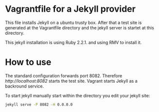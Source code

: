 # Vagrantfile for a Jekyll provider

This file installs Jekyll on a ubuntu trusty box. After that a test site is 
generated at the Vagrantfile directory and the jekyll server is startet at this directory.

This jekyll installation is using Ruby 2.2.1. and using RMV to install it.

# How to use

The standard configuration forwards port 8082. Therefore *http://localhost:8082* starts the test site.
Vagrant starts Jekyll as a backround service.

To start jekyll manually start within the directory you edit your jekyll site:

~~~bash
jekyll serve -P 8082 -H 0.0.0.0
~~~

